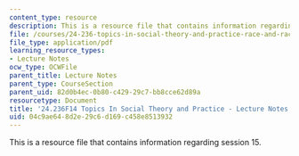 ```yaml
---
content_type: resource
description: This is a resource file that contains information regarding session 15.
file: /courses/24-236-topics-in-social-theory-and-practice-race-and-racism-fall-2014/04c9ae648d2e29c6d169c458e8513932_MIT24_236F14_Sess15.pdf
file_type: application/pdf
learning_resource_types:
- Lecture Notes
ocw_type: OCWFile
parent_title: Lecture Notes
parent_type: CourseSection
parent_uid: 82d0b4ec-0b80-c429-29c7-bb8cce62d89a
resourcetype: Document
title: '24.236F14 Topics In Social Theory and Practice - Lecture Notes: Panethnicity'
uid: 04c9ae64-8d2e-29c6-d169-c458e8513932
---
```

This is a resource file that contains information regarding session 15.

